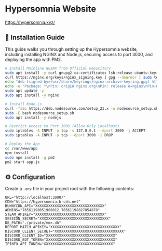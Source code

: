 # Hypersomnia Website
https://hypersomnia.xyz/

## 🚀 Installation Guide
This guide walks you through setting up the Hypersomnia website, including installing NGINX and Node.js, securing access to port 3000, and deploying the app with PM2.
```bash
# Install Mainline NGINX from Official Repository
sudo apt install -y curl gnupg2 ca-certificates lsb-release ubuntu-keyring
curl https://nginx.org/keys/nginx_signing.key | gpg --dearmor | sudo tee /usr/share/keyrings/nginx-archive-keyring.gpg >/dev/null
echo "deb [signed-by=/usr/share/keyrings/nginx-archive-keyring.gpg] http://nginx.org/packages/ubuntu `lsb_release -cs` nginx" | sudo tee /etc/apt/sources.list.d/nginx.list
echo -e "Package: *\nPin: origin nginx.org\nPin: release o=nginx\nPin-Priority: 900\n" | sudo tee /etc/apt/preferences.d/99nginx
sudo apt update -y
sudo apt install -y nginx

# Install Node.js
curl -fsSL https://deb.nodesource.com/setup_23.x -o nodesource_setup.sh
sudo -E bash nodesource_setup.sh
sudo apt install -y nodejs

# Restrict Access to Port 3000 (Allow Only Localhost)
sudo iptables -A INPUT -p tcp -s 127.0.0.1 --dport 3000 -j ACCEPT
sudo iptables -A INPUT -p tcp --dport 3000 -j DROP

# Deploy the App
cd /var/www/app
npm install
sudo npm install -g pm2
pm2 start app.js
```

## ⚙️ Configuration
Create a `.env` file in your project root with the following contents:
```env
URL="http://localhost:3000/"
CDN="https://hypersomnia.b-cdn.net"
BUNNYCDN_API="XXXXXXXXXXXXXXXXXXXXXXXXXXXXXXXX"
ADMINS="76561198051900812,76561198027854878"
STEAM_APIKEY="XXXXXXXXXXXXXXXXXXXXXXXXXXXXXXXX"
SESSION_SECRET="XXXXXXXXXXXXXXXXXXXXXXXXXXXXXXXX"
DB_PATH="./private/mmr.db"
REPORT_MATCH_APIKEY="XXXXXXXXXXXXXXXXXXXXXXXXXXXXXXXX"
DISCORD_CLIENT_SECRET="XXXXXXXXXXXXXXXXXXXXXXXXXXXXXXXX"
DISCORD_CLIENT_ID="XXXXXXXXXXXXXXXXXXXXXXXXXXXXXXXX"
DISCORD_BOT_TOKEN="XXXXXXXXXXXXXXXXXXXXXXXXXXXXXXXX"
IPINFO_API_TOKEN="XXXXXXXXXXXXXXXXXXXXXXXXXXXXXXXX"
```
